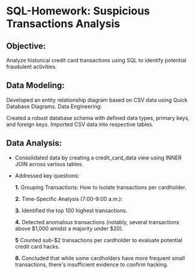 # SQL-Homework: Suspicious Transactions Analysis

## Objective:
Analyze historical credit card transactions using SQL to identify potential fraudulent activities.

## Data Modeling:

Developed an entity relationship diagram based on CSV data using Quick Database Diagrams.
Data Engineering:

Created a robust database schema with defined data types, primary keys, and foreign keys.
Imported CSV data into respective tables.

## Data Analysis:

- Consolidated data by creating a credit_card_data view using INNER JOIN across various tables.

- Addressed key questions:
  
     **1.** Grouping Transactions: How to isolate transactions per cardholder.
 
     **2.** Time-Specific Analysis (7:00-9:00 a.m.):
 
     **3.** Identified the top 100 highest transactions.
 
     **4.** Detected anomalous transactions (notably, several transactions above $1,000 amidst a majority under $20).
 
     **5**  Counted sub-$2 transactions per cardholder to evaluate potential credit card hacks.
 
     **6.** Concluded that while some cardholders have more frequent small transactions, there's insufficient evidence to confirm hacking.
